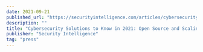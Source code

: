 ```yaml
---
date: 2021-09-21
published_url: "https://securityintelligence.com/articles/cybersecurity-solutions-2021-open-source-scaling/"
description: ""
title: "Cybersecurity Solutions to Know in 2021: Open Source and Scaling Up"
publisher: "Security Intelligence"
tag: "press"
---
```

